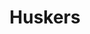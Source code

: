 ---
title: Huskers
crosslinks:
- CFB
- place
- UNL
- livven
- sooners
- TheSimpsons
- ducks
- CFBUploads
- UIUC
- CFBStreams
- houston
- aggies
- UniversityOfHouston
- Omaha
- UNLincoln
- placeAtlas
- ronpaulshops
- NewAmericanVision
- NLSSCircleJerk
---